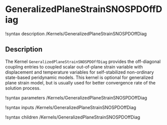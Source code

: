 # GeneralizedPlaneStrainSNOSPDOffDiag

!syntax description /Kernels/GeneralizedPlaneStrainSNOSPDOffDiag

## Description

The Kernel `GeneralizedPlaneStrainSNOSPDOffDiag` provides the off-diagonal coupling entries to coupled scalar out-of-plane strain variable with displacement and temperature variables for self-stabilized non-ordinary state-based peridynamic models. This kernel is optional for generalized plane strain model, but is usually used for better convergence rate of the solution process.

!syntax parameters /Kernels/GeneralizedPlaneStrainSNOSPDOffDiag

!syntax inputs /Kernels/GeneralizedPlaneStrainSNOSPDOffDiag

!syntax children /Kernels/GeneralizedPlaneStrainSNOSPDOffDiag
